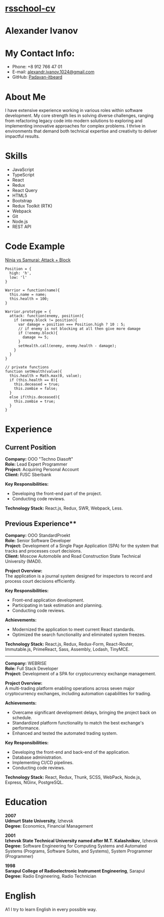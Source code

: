 # [rsschool-cv](https://github.com/Padavan-itbeard/rsschool-cv/cv)

# Alexander Ivanov
# My Contact Info:
- Phone: +8 912 766 47 01
- E-mail: [alexandr.ivanov.1024@gmail.com](alexandr.ivanov.1024@gmail.com)
- GitHub: [Padavan-itbeard](https://github.com/Padavan-itbeard)

# About Me
I have extensive experience working in various roles within software development. My core strength lies in solving diverse challenges, ranging from refactoring legacy code into modern solutions to exploring and implementing innovative approaches for complex problems. I thrive in environments that demand both technical expertise and creativity to deliver impactful results.  


# Skills
- JavaScript
- TypeScript  
- React  
- Redux  
- React Query  
- HTML5  
- Bootstrap 
- Redux Toolkit (RTK)  
- Webpack  
- Git  
- Node.js  
- REST API 
# Code Example
[Ninja vs Samurai: Attack + Block](https://www.codewars.com/kata/517b2bcf8557c200b8000015)
```
Position = {
  high: 'h',
  low: 'l'
}

Warrior = function(name){
  this.name = name;  
  this.health = 100;
}

Warrior.prototype = {
  attack: function(enemy, position){
    if (enemy.block != position){
      var damage = position === Position.high ? 10 : 5;
      // if enemy is not blocking at all then give more damage
      if (!enemy.block){
        damage += 5;
      }
      setHealth.call(enemy, enemy.health - damage);   
    }
  }
}

// private functions
function setHealth(value){
  this.health = Math.max(0, value);
  if (this.health == 0){
    this.deceased = true;
    this.zombie = false;
  }
  else if(this.deceased){
    this.zombie = true;
  }
}
```
# Experience
## Current Position
**Company:** OOO "Techno Diasoft"  
**Role:** Lead Expert Programmer  
**Project:** Acquiring Personal Account  
**Client:** PJSC Sberbank  

**Key Responsibilities:**  
- Developing the front-end part of the project.  
- Conducting code reviews.  

**Technology Stack:** React.js, Redux, SWR, Webpack, Less.  
## Previous Experience**  

**Company:** OOO StandardProekt  
**Role:** Senior Software Developer  
**Project:** Development of a Single Page Application (SPA) for the system that tracks and processes court decisions.  
**Client:** Moscow Automobile and Road Construction State Technical University (MADI).  

**Project Overview:**  
The application is a journal system designed for inspectors to record and process court decisions efficiently.  

**Key Responsibilities:**  
- Front-end application development.  
- Participating in task estimation and planning.  
- Conducting code reviews.  

**Achievements:**  
- Modernized the application to meet current React standards.  
- Optimized the search functionality and eliminated system freezes.  

**Technology Stack:** React.js, Redux, Redux-Form, React-Router, Immutable.js, PrimeReact, Sass, Assembly, Lodash, TinyMCE.  

---

**Company:** WEBRISE  
**Role:** Full Stack Developer  
**Project:** Development of a SPA for cryptocurrency exchange management.  

**Project Overview:**  
A multi-trading platform enabling operations across seven major cryptocurrency exchanges, including automation capabilities for trading.  

**Achievements:**  
- Overcame significant development delays, bringing the project back on schedule.  
- Standardized platform functionality to match the best exchange's performance.  
- Enhanced and tested the automated trading system.  

**Key Responsibilities:**  
- Developing the front-end and back-end of the application.  
- Database administration.  
- Implementing CI/CD pipelines.  
- Conducting code reviews.  

**Technology Stack:** React, Redux, Thunk, SCSS, WebPack, Node.js, Express, NGinx, PostgreSQL.  

# Education
**2007**  
**Udmurt State University**, Izhevsk  
**Degree:** Economics, Financial Management  

**2001**  
**Izhevsk State Technical University named after M.T. Kalashnikov**, Izhevsk  
**Degree:** Software Engineering for Computing Systems and Automated Systems (Programs, Software Suites, and Systems), System Programmer (Programmer)  

**1998**  
**Sarapul College of Radioelectronic Instrument Engineering**, Sarapul  
**Degree:** Radio Engineering, Radio Technician  
# English
A1 I try to learn English in every possible way.




